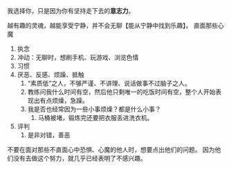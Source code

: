 我选择你，只是因为你有坚持走下去的**意志力**。

越有趣的灵魂，越能享受宁静，并不会无聊【能从宁静中找到乐趣】。
直面那些心魔
1. 执念
2. 冲动：无聊时，想刷手机、玩游戏、浏览色情
3. 习惯
4. 厌恶、反感、烦躁、抵触
	1. “素质低”之人，不够严谨、不讲理、说话做事不过脑子之人。
	2. 教练问我什么时间有空，然后他只剩唯一的吃饭时间有空，整个人开始表现出有点烦燥，急躁。
	3. 我是否也经常因为一些小事烦燥？都是什么小事？
		1. 马桶被堵，锻炼完还要把衣服丢进洗衣机。
5. 评判
	1. 是非对错，善恶

不要在面对那些不直面心中恐惧、心魔的他人时，想要点出他们的问题。
因为他们没有去做这个努力，就几乎已经表明了不感兴趣。